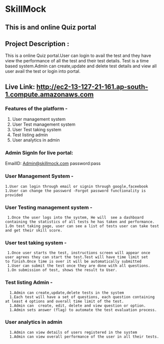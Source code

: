 # SkillMock
## This is and online Quiz portal
## Project Description :
This is a online Quiz portal.User can login to avail the test and they have view the performance of all the test and their test details.
Test is a time based system.Admin can create,update and delete test details and view all user avail the test or login into portal.

## Live Link: http://ec2-13-127-21-161.ap-south-1.compute.amazonaws.com

### Features of the platform -
1) User management system
2) User Test management system
3) User Test taking system
4) Test listing admin
5) User analytics in admin

### Admin SignIn for live portal:
   EmailID: Admin@skillmock.com
  password:pass
  
### User Management System -
    
    1.User can login through email or signin through google,faceebook
    1.User can change the password -Forgot password functionality is provided
            
### User Testing management system -
    
     1.Once the user logs into the system, He will  see a dashboard containing the statistics of all tests he has taken and performance.      1.On test taking page, user can see a list of tests user can take test and get their skill score.

### User test taking system -
   
     1.Once user starts the test, instructions screen will appear once user agrees they can start the test.Test will have time limit set      to finish.Once time is over it will be automatically submitted 
     1.User can submit the test once they are done with all questions.                           
     1.On submission of test, shows the result to User.
### Test listing Admin -
    
      1.Admin can create,update,delete tests in the system
      1.Each test will have a set of questions, each question containing at least 4 options and overall time limit of the test.
      1.Admin can  create, edit, delete and view question or option.
      1.Admin sets answer (flag) to automate the test evaluation process.

### User analytics in admin
    
      1.Admin can view details of users registered in the system
      1.Admin can view overall performance of the user in all their tests.
